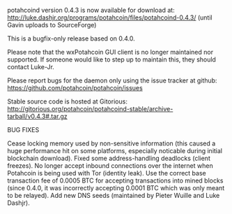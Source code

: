 potahcoind version 0.4.3 is now available for download at:
http://luke.dashjr.org/programs/potahcoin/files/potahcoind-0.4.3/ (until Gavin uploads to SourceForge)

This is a bugfix-only release based on 0.4.0.

Please note that the wxPotahcoin GUI client is no longer maintained nor supported. If someone would like to step up to maintain this, they should contact Luke-Jr.

Please report bugs for the daemon only using the issue tracker at github:
https://github.com/potahcoin/potahcoin/issues

Stable source code is hosted at Gitorious:
http://gitorious.org/potahcoin/potahcoind-stable/archive-tarball/v0.4.3#.tar.gz

BUG FIXES

Cease locking memory used by non-sensitive information (this caused a huge performance hit on some platforms, especially noticable during initial blockchain download).
Fixed some address-handling deadlocks (client freezes).
No longer accept inbound connections over the internet when Potahcoin is being used with Tor (identity leak).
Use the correct base transaction fee of 0.0005 BTC for accepting transactions into mined blocks (since 0.4.0, it was incorrectly accepting 0.0001 BTC which was only meant to be relayed).
Add new DNS seeds (maintained by Pieter Wuille and Luke Dashjr).


